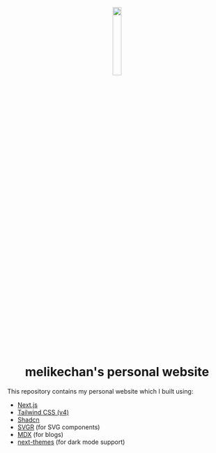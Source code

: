 <div align="center">
  <img src="public/logo.svg" width="20%" />
  <h1>melikechan's personal website</h1>
</div>

This repository contains my personal website which I built using:

- [Next.js](nextjs.org)
- [Tailwind CSS (v4)](tailwindcss.com)
- [Shadcn](ui.shadcn.com)
- [SVGR](react-svgr.com) (for SVG components)
- [MDX](mdxjs.com) (for blogs)
- [next-themes](github.com/pacocoursey/next-themes) (for dark mode support)
